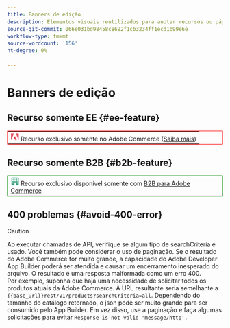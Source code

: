 ```yaml
---
title: Banners de edição
description: Elementos visuais reutilizados para anotar recursos ou páginas que se aplicam a uma edição específica
source-git-commit: 066e031bd98458c8692f1cb3234ff1ecd1b99e6e
workflow-type: tm+mt
source-wordcount: '156'
ht-degree: 0%

---
```


# Banners de edição

## Recurso somente EE {#ee-feature}

<table style="border:1px solid red">
<tr><td><img alt="Recurso do Adobe Commerce" src="../assets/adobe-logo.svg" width="20" height="20" /> Recurso exclusivo somente no Adobe Commerce (<a href="https://experienceleague.adobe.com/docs/commerce-admin/user-guides/home.html?lang=pt-BR#product-editions">Saiba mais</a>)</td></tr>
</table>

## Recurso somente B2B {#b2b-feature}

<table style="border:1px solid green">
<tr><td><img alt="Recurso do Adobe Commerce" src="../assets/b2b.svg" width="20" height="20" /> Recurso exclusivo disponível somente com <a href="https://experienceleague.adobe.com/docs/commerce-admin/b2b/guide-overview.html?lang=pt-BR">B2B para Adobe Commerce</a></td></tr>
</table>

## 400 problemas {#avoid-400-error}

>[!CAUTION]
>
>Ao executar chamadas de API, verifique se algum tipo de searchCriteria é usado. Você também pode considerar o uso de paginação. Se o resultado do Adobe Commerce for muito grande, a capacidade do Adobe Developer App Builder poderá ser atendida e causar um encerramento inesperado do arquivo. O resultado é uma resposta malformada como um erro 400.\
> Por exemplo, suponha que haja uma necessidade de solicitar todos os produtos atuais da Adobe Commerce. A URL resultante seria semelhante a `{{base_url}}rest/V1/products?searchCriteria=all`. Dependendo do tamanho do catálogo retornado, o json pode ser muito grande para ser consumido pelo App Builder. Em vez disso, use a paginação e faça algumas solicitações para evitar `Response is not valid 'message/http'.`
